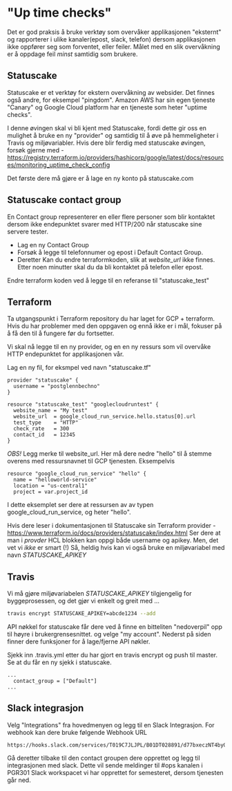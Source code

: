 #  "Up time checks"

Det er god praksis å bruke verktøy som overvåker applikasjonen "eksternt" og rapporterer i ulike kanaler(epost, slack, telefon) dersom applikasjonen ikke oppfører seg som forventet, eller feiler. Målet med en slik overvåkning er å oppdage feil *minst* samtidig som brukere. 

## Statuscake

Statuscake er et verktøy for ekstern overvåkning av websider. Det finnes også andre, for eksempel "pingdom". Amazon AWS har sin egen tjeneste "Canary" og Google Cloud platform har en tjeneste som heter "uptime checks".

I denne øvingen skal vi bli kjent med Statuscake, fordi dette gir oss en mulighet å bruke en ny "provider" og samtidig til å øve på hemmeligheter i Travis og miljøvariabler. Hvis dere blir ferdig med statuscake øvingen, forsøk gjerne med - https://registry.terraform.io/providers/hashicorp/google/latest/docs/resources/monitoring_uptime_check_config

Det første dere må gjøre er å lage en ny konto på statuscake.com

## Statuscake contact group

En Contact group representerer en eller flere personer som blir kontaktet dersom ikke endepunktet svarer med HTTP/200 når statuscake sine servere tester.     

* Lag en ny Contact Group
* Forsøk å legge til telefonnumer og epost i Default Contact Group. 
* Deretter Kan du endre terraformkoden, slik at *website_url* ikke finnes. Etter noen minutter skal du da bli kontaktet på telefon eller epost. 

Endre terraform koden ved å legge til en referanse til "statuscake_test"

## Terraform 

Ta utgangspunkt i Terraform repository du har laget for GCP + terraform. Hvis du har problemer med den oppgaven og ennå ikke er i mål, fokuser på å få den til å fungere før du fortsetter. 

Vi skal nå legge til en ny provider, og en en ny ressurs som vil overvåke HTTP endepunktet for applikasjonen vår. 

Lag en ny fil, for eksmpel ved navn "statuscake.tf"

```
provider "statuscake" {
  username = "postglennbechno"
}

resource "statuscake_test" "googlecloudruntest" {
  website_name = "My test"
  website_url  = google_cloud_run_service.hello.status[0].url
  test_type    = "HTTP"
  check_rate   = 300
  contact_id   = 12345
}
```
*OBS!* Legg merke til website_url. Her må dere nedre "hello" til å stemme overens med ressursnavnet til GCP tjenesten. Eksempelvis 
```
resource "google_cloud_run_service" "hello" {
  name = "helloworld-service"
  location = "us-central1"
  project = var.project_id
```

I dette eksemplet ser dere at ressursen av av typen google_cloud_run_service, og heter "hello".

Hvis dere leser i dokumentasjonen til Statuscake sin Terraform provider - https://www.terraform.io/docs/providers/statuscake/index.html
Ser dere at man i _provder_ HCL blokken kan oppgi både username og apikey. Men, det vet vi *ikke* er smart (!) Så, heldig hvis kan vi også bruke en 
miljøvariabel med navn _STATUSCAKE_APIKEY_  

## Travis

Vi må gjøre miljøvariabelen _STATUSCAKE_APIKEY_ tilgjengelig for byggeprosessen, og det gjør vi enkelt og greit med ... 

```sh
travis encrypt STATUSCAKE_APIKEY=abcde1234 --add
```

API nøkkel for statuscake får dere ved å finne en bitteliten "nedoverpil" opp til høyre i brukergrensesnittet. og velge "my account". Nederst på siden finner dere funksjoner for å lage/fjerne API nøkler. 

Sjekk inn .travis.yml etter du har gjort en travis encrypt og push til master. Se at du får en ny sjekk i statuscake. 

```
...
  contact_group = ["Default"]
...
```

## Slack integrasjon 

Velg "Integrations" fra hovedmenyen og legg til en Slack Integrasjon. For webhook kan dere bruke følgende Webhook URL
```
https://hooks.slack.com/services/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	
```
Gå deretter tilbake til den contact groupen dere opprettet og legg til integrasjonen med slack.  Dette vil sende meldinger til #ops kanalen i PGR301 Slack workspacet vi har opprettet for semesteret, dersom tjenesten går ned. 


